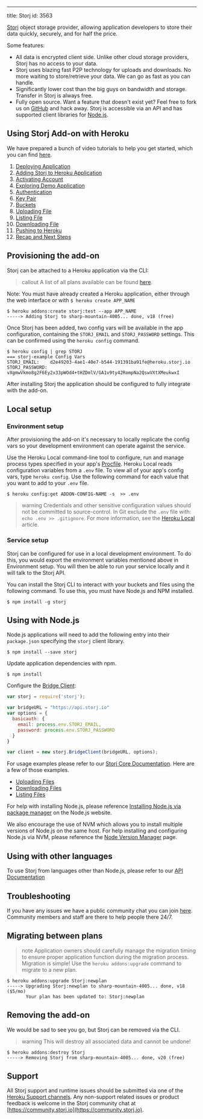 ---
title: Storj
id: 3563


[Storj](https://elements.heroku.com/addons/Storj) object storage provider, allowing application developers to store their data quickly, securely, and for half the price.

Some features:

- All data is encrypted client side. Unlike other cloud storage providers, Storj has no access to your data.
- Storj uses blazing fast P2P technology for uploads and downloads. No more waiting to store/retrieve your data. We can go as fast as you can handle.
- Significantly lower cost than the big guys on bandwidth and storage. Transfer in Storj is always free.
- Fully open source. Want a feature that doesn't exist yet? Feel free to fork us on [GitHub](https://github.com/storj) and hack away.
Storj is accessible via an API and has supported client libraries for [Node.js](https://github.com/Storj/core).

## Using Storj Add-on with Heroku
We have prepared a bunch of video tutorials to help you get started, which you can find [here](https://www.youtube.com/playlist?list=PLEr5Xx0gHvFG55T-_kLKlWosSBw32vP9N).

1. [Deploying Application](https://www.youtube.com/watch?v=OPny2_ehLPU&list=PLEr5Xx0gHvFG55T-_kLKlWosSBw32vP9N&index=1)
2. [Adding Storj to Heroku Application](https://www.youtube.com/watch?v=J-NTSvBb_BA&list=PLEr5Xx0gHvFG55T-_kLKlWosSBw32vP9N&index=2)
3. [Activating Account](https://www.youtube.com/watch?v=PGPvcUu8w9I&list=PLEr5Xx0gHvFG55T-_kLKlWosSBw32vP9N&index=3&t=1s)
4. [Exploring Demo Application](https://www.youtube.com/watch?v=lLmlDHMojRo&list=PLEr5Xx0gHvFG55T-_kLKlWosSBw32vP9N&index=4)
5. [Authentication](https://www.youtube.com/watch?v=k_YG3fvOO-U&list=PLEr5Xx0gHvFG55T-_kLKlWosSBw32vP9N&index=5)
6. [Key Pair](https://www.youtube.com/watch?v=1xgihTzVZ20&list=PLEr5Xx0gHvFG55T-_kLKlWosSBw32vP9N&index=6)
7. [Buckets](https://www.youtube.com/watch?v=E864RfLpBWc&list=PLEr5Xx0gHvFG55T-_kLKlWosSBw32vP9N&index=7)
8. [Uploading File](https://www.youtube.com/watch?v=YNiduWhdS-g&list=PLEr5Xx0gHvFG55T-_kLKlWosSBw32vP9N&index=8)
9. [Listing File](https://www.youtube.com/watch?v=trlFLc7Aow8&list=PLEr5Xx0gHvFG55T-_kLKlWosSBw32vP9N&index=9)
10. [Downloading File](https://www.youtube.com/watch?v=J2cyfknQ5c0&list=PLEr5Xx0gHvFG55T-_kLKlWosSBw32vP9N&index=10)
11. [Pushing to Heroku](https://www.youtube.com/watch?v=44PJWhM_9Gs&list=PLEr5Xx0gHvFG55T-_kLKlWosSBw32vP9N&index=11)
12. [Recap and Next Steps](https://www.youtube.com/watch?v=HnKuUDFCvLg&list=PLEr5Xx0gHvFG55T-_kLKlWosSBw32vP9N&index=12)

## Provisioning the add-on

Storj can be attached to a Heroku application via the CLI:

> callout
> A list of all plans available can be found [here](https://elements.heroku.com/addons/Storj).

Note: You must have already created a Heroku application, either through the web interface or with `$ heroku create APP_NAME`

```term
$ heroku addons:create storj:test --app APP_NAME
-----> Adding Storj to sharp-mountain-4005... done, v18 (free)
```

Once Storj has been added, two config vars will be available in the app configuration, containing the `STORJ_EMAIL` and `STORJ_PASSWORD` settings. This can be confirmed using the `heroku config` command.

```term
$ heroku config | grep STORJ
=== storj-example Config Vars
STORJ_EMAIL:    d2e49203-4ae1-40e7-b544-191391ba91fe@heroku.storj.io
STORJ_PASSWORD: vXgmwVkmo8g2F6Ey2x33pWOd4+tHZDmlV/GA1v9ty42RompNa2QswVXtXMeukwxI
```

After installing Storj the application should be configured to fully integrate with the add-on.

## Local setup
### Environment setup

After provisioning the add-on it's necessary to locally replicate the config vars so your development environment can operate against the service.

Use the Heroku Local command-line tool to configure, run and manage process types specified in your app's [Procfile](procfile). Heroku Local reads configuration variables from a `.env` file. To view all of your app's config vars, type `heroku config`. Use the following command for each value that you want to add to your `.env` file.

```term
$ heroku config:get ADDON-CONFIG-NAME -s  >> .env
```

> warning
> Credentials and other sensitive configuration values should not be committed to source-control. In Git exclude the `.env` file with: `echo .env >> .gitignore`.
For more information, see the [Heroku Local](heroku-local) article.

### Service setup
Storj can be configured for use in a local development environment. To do this, you would export the environment variables mentioned above in Environment setup. You will then be able to run your service locally and it will talk to the Storj API.

You can install the Storj CLI to interact with your buckets and files using the following command. To use this, you must have Node.js and NPM installed.

```term
$ npm install -g storj
```

## Using with Node.js

Node.js applications will need to add the following entry into their `package.json` specifying the `storj` client library.

```term
$ npm install --save storj
```

Update application dependencies with npm.

```term
$ npm install
```

Configure the [Bridge Client](https://storj.github.io/core/BridgeClient.html):

```javascript
var storj = require('storj');

var bridgeURL = "https://api.storj.io"
var options = {
  basicauth: {
    email: process.env.STORJ_EMAIL,
    password: process.env.STORJ_PASSWORD
  }
}

var client = new storj.BridgeClient(bridgeURL, options);
```

For usage examples please refer to our [Storj Core Documentation](https://storj.github.io/core/). Here are a few of those examples.

+ [Uploading Files](https://github.com/Storj/core/blob/master/example/6a-upload-file.js)
+ [Downloading Files](https://github.com/Storj/core/blob/master/example/6b-download-file.js)
+ [Listing Files](https://github.com/Storj/core/blob/master/example/6c-list-bucket-files.js)

For help with installing Node.js, please reference [Installing Node.js via package manager](https://nodejs.org/en/download/package-manager/) on the Node.js website.

We also encourage the use of NVM which allows you to install multiple versions of Node.js on the same host. For help installing and configuring Node.js via NVM, please reference the [Node Version Manager](https://github.com/creationix/nvm) page.

## Using with other languages

To use Storj from languages other than Node.js, please refer to our [API Documentation](https://storj.io/api.html)

## Troubleshooting

If you have any issues we have a public community chat you can join [here](https://storj.io/community.html). Community members and staff are there to help people there 24/7.

## Migrating between plans

> note
> Application owners should carefully manage the migration timing to ensure proper application function during the migration process.
Migration is simple! Use the `heroku addons:upgrade` command to migrate to a new plan.
>

```term
$ heroku addons:upgrade Storj:newplan
-----> Upgrading Storj:newplan to sharp-mountain-4005... done, v18 ($5/mo)
       Your plan has been updated to: Storj:newplan
```

## Removing the add-on

We would be sad to see you go, but Storj can be removed via the CLI.

> warning
> This will destroy all associated data and cannot be undone!


```term
$ heroku addons:destroy Storj
-----> Removing Storj from sharp-mountain-4005... done, v20 (free)
```

## Support
All Storj support and runtime issues should be submitted via one of the [Heroku Support channels](support-channels). Any non-support related issues or product feedback is welcome in the Storj community chat at [https://community.storj.io](https://community.storj.io).
